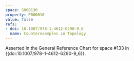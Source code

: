 ```yaml
---
space: S000130
property: P000010
value: false
refs:
- doi: 10.1007/978-1-4612-6290-9_6
  name: Counterexamples in Topology
---
```


Asserted in the General Reference Chart for space #133 in
{{doi:10.1007/978-1-4612-6290-9_6}}.
